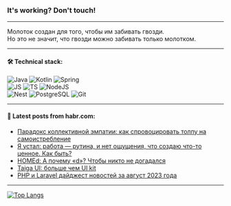 ### It's working? Don't touch!

---
Молоток создан для того, чтобы им забивать гвозди. <br>
Но это не значит, что гвозди можно забивать только молотком.

---

#### 🛠️ Technical stack:

![Java](https://img.shields.io/badge/Java-informational?logo=Oracle&style=flat&logoColor=white&color=FF4500)
![Kotlin](https://img.shields.io/badge/Kotlin-informational?logo=Kotlin&style=flat&logoColor=white&color=774D97)
![Spring](https://img.shields.io/badge/SpringBoot-informational?logo=SpringBoot&style=flat&logoColor=white&color=6DB33F) <br>
![JS](https://img.shields.io/badge/JS-informational?logo=javaScript&style=flat&logoColor=black&color=F7Df1E)
![TS](https://img.shields.io/badge/TypeScript-informational?logo=typeScript&style=flat&logoColor=black&color=0667A8)
![NodeJS](https://img.shields.io/badge/NodeJS-informational?logo=node.js&style=flat&logoColor=white&color=70A760) <br>
![Nest](https://img.shields.io/badge/NestJS-informational?logo=NestJS&style=flat&logoColor=white&color=E0234E)
![PostgreSQL](https://img.shields.io/badge/PostgreSQL-informational?logo=PostgreSQL&style=flat&logoColor=white&color=DAA520)
![Git](https://img.shields.io/badge/Git-informational?logo=git&style=flat&logoColor=white&color=778899)

___

#### 💬 Latest posts from habr.com:

<!-- BLOG-POST-LIST:START -->
- [Парадокс коллективной эмпатии: как спровоцировать толпу на самоистребление](https://habr.com/ru/articles/760510/?utm_source=habrahabr&utm_medium=rss&utm_campaign=760510)
- [Я устал: работа — рутина, и нет ощущения, что создаю что-то ценное. Как быть?](https://habr.com/ru/companies/netologyru/articles/760386/?utm_source=habrahabr&utm_medium=rss&utm_campaign=760386)
- [HOMEd: A почему «d»? Чтобы никто не догадался](https://habr.com/ru/articles/760488/?utm_source=habrahabr&utm_medium=rss&utm_campaign=760488)
- [Taiga UI: больше чем UI kit](https://habr.com/ru/companies/tinkoff/articles/760276/?utm_source=habrahabr&utm_medium=rss&utm_campaign=760276)
- [PHP и Laravel дайджест новостей за август 2023 года](https://habr.com/ru/articles/760458/?utm_source=habrahabr&utm_medium=rss&utm_campaign=760458)
<!-- BLOG-POST-LIST:END -->

---
[![Top Langs](https://github-readme-stats-git-master-advtsetting-gmailcom.vercel.app/api/top-langs/?username=zloylis&langs_count=10&hide_title=false&title_color=e6edf3&size_weight=0.5&count_weight=0.5&layout=compact&hide_border=true&theme=dracula)](https://github.com/zloylis)

<!-- ![GitHub stats](https://github-readme-stats-git-master-advtsetting-gmailcom.vercel.app/api?username=zloylis&show_icons=true&hide_border=true&theme=dracula&hide_title=true&include_all_commits=true&count_private=true&hide=contribs&hide_rank=true) -->
